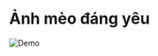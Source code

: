 # Ảnh mèo đáng yêu

![Demo](https://raw.githubusercontent.com/VuScriptMasterForge/Side-Template-React/main/sidebar/image.png)

